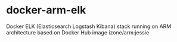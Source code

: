 # docker-arm-elk
Docker ELK (Elasticsearch Logstash Kibana) stack running on ARM architecture based on Docker Hub image izone/arm:jessie
